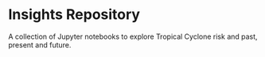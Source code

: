 # Insights Repository
A collection of Jupyter notebooks to explore Tropical Cyclone risk and past, present and future.
